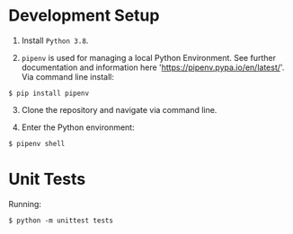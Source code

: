 
# Development Setup

1. Install `Python 3.8`.

2. `pipenv` is used for managing a local Python Environment. See further documentation and information here 'https://pipenv.pypa.io/en/latest/'. Via command line install:

```
$ pip install pipenv
```

3. Clone the repository and navigate via command line.

4. Enter the Python environment:

```
$ pipenv shell
```

# Unit Tests

Running:

```
$ python -m unittest tests
```